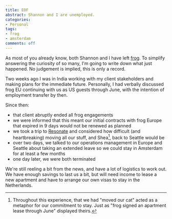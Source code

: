 ```yaml
---
title: EOF
abstract: Shannon and I are unemployed.
categories:
- Personal
tags:
- frog
- amsterdam
comments: off
---
```


As most of you already know, both Shannon and I have left [frog][]. To simplify answering the curiosity of so many, I'm going to write down what just happened. No judgement is implied, this is only a record.

Two weeks ago I was in India working with my client stakeholders and making plans for the immediate future. Personally, I had verbally discussed frog EU continuing with us as US guests through June, with the intention of employment transfer by then.

Since then:

* that client abruptly ended all frog engagements
* we were informed that this meant our initial contracts with frog Europe that expired in 9 days would not be renewed as planned
* we took a trip to [Resonate][] and considered how difficult (and heartbreaking) moving all our stuff, and Shea[^cat], back to Seattle would be
* over two days, we talked to our operations management in Europe and Seattle about taking an extended leave so we could stay in Amsterdam for at least a few months
* one day later, we were both terminated

We're still reeling a bit from the news, and have a lot of logistics to work out. We have enough savings to last us a bit, but will need income to lease a new apartment and have to arrange our own visas to stay in the Netherlands.

[frog]: http://www.frogdesign.com/
[Resonate]: http://resonate.io/
[^cat]: Throughout this experience, that we had "moved our cat" acted as a metaphor for our commitment to stay. Just as "frog signed an apartment lease through June" displayed theirs.